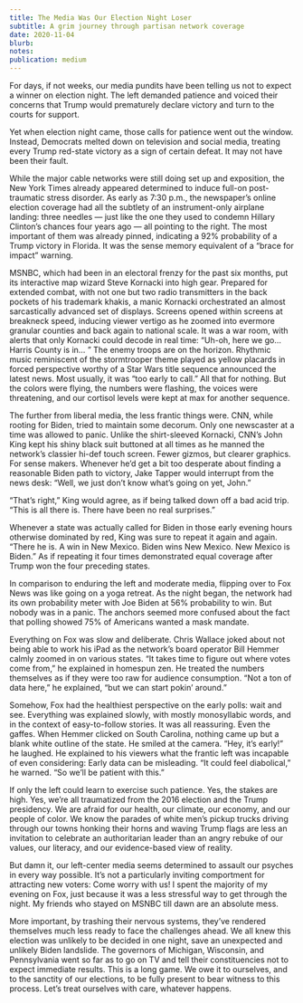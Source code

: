 ```yaml
---
title: The Media Was Our Election Night Loser
subtitle: A grim journey through partisan network coverage
date: 2020-11-04
blurb: 
notes: 
publication: medium
---
```


For days, if not weeks, our media pundits have been telling us not to expect a winner on election night. The left demanded patience and voiced their concerns that Trump would prematurely declare victory and turn to the courts for support.

Yet when election night came, those calls for patience went out the window. Instead, Democrats melted down on television and social media, treating every Trump red-state victory as a sign of certain defeat. It may not have been their fault.

While the major cable networks were still doing set up and exposition, the New York Times already appeared determined to induce full-on post-traumatic stress disorder. As early as 7:30 p.m., the newspaper’s online election coverage had all the subtlety of an instrument-only airplane landing: three needles — just like the one they used to condemn Hillary Clinton’s chances four years ago — all pointing to the right. The most important of them was already pinned, indicating a 92% probability of a Trump victory in Florida. It was the sense memory equivalent of a “brace for impact” warning.

MSNBC, which had been in an electoral frenzy for the past six months, put its interactive map wizard Steve Kornacki into high gear. Prepared for extended combat, with not one but two radio transmitters in the back pockets of his trademark khakis, a manic Kornacki orchestrated an almost sarcastically advanced set of displays. Screens opened within screens at breakneck speed, inducing viewer vertigo as he zoomed into evermore granular counties and back again to national scale. It was a war room, with alerts that only Kornacki could decode in real time: “Uh-oh, here we go… Harris County is in… ” The enemy troops are on the horizon. Rhythmic music reminiscent of the stormtrooper theme played as yellow placards in forced perspective worthy of a Star Wars title sequence announced the latest news. Most usually, it was “too early to call.” All that for nothing. But the colors were flying, the numbers were flashing, the voices were threatening, and our cortisol levels were kept at max for another sequence.

The further from liberal media, the less frantic things were. CNN, while rooting for Biden, tried to maintain some decorum. Only one newscaster at a time was allowed to panic. Unlike the shirt-sleeved Kornacki, CNN’s John King kept his shiny black suit buttoned at all times as he manned the network’s classier hi-def touch screen. Fewer gizmos, but clearer graphics. For sense makers. Whenever he’d get a bit too desperate about finding a reasonable Biden path to victory, Jake Tapper would interrupt from the news desk: “Well, we just don’t know what’s going on yet, John.”

“That’s right,” King would agree, as if being talked down off a bad acid trip. “This is all there is. There have been no real surprises.”

Whenever a state was actually called for Biden in those early evening hours otherwise dominated by red, King was sure to repeat it again and again. “There he is. A win in New Mexico. Biden wins New Mexico. New Mexico is Biden.” As if repeating it four times demonstrated equal coverage after Trump won the four preceding states.

In comparison to enduring the left and moderate media, flipping over to Fox News was like going on a yoga retreat. As the night began, the network had its own probability meter with Joe Biden at 56% probability to win. But nobody was in a panic. The anchors seemed more confused about the fact that polling showed 75% of Americans wanted a mask mandate.

Everything on Fox was slow and deliberate. Chris Wallace joked about not being able to work his iPad as the network’s board operator Bill Hemmer calmly zoomed in on various states. “It takes time to figure out where votes come from,” he explained in homespun zen. He treated the numbers themselves as if they were too raw for audience consumption. “Not a ton of data here,” he explained, “but we can start pokin’ around.”

Somehow, Fox had the healthiest perspective on the early polls: wait and see. Everything was explained slowly, with mostly monosyllabic words, and in the context of easy-to-follow stories. It was all reassuring. Even the gaffes. When Hemmer clicked on South Carolina, nothing came up but a blank white outline of the state. He smiled at the camera. “Hey, it’s early!” he laughed. He explained to his viewers what the frantic left was incapable of even considering: Early data can be misleading. “It could feel diabolical,” he warned. “So we’ll be patient with this.”

If only the left could learn to exercise such patience. Yes, the stakes are high. Yes, we’re all traumatized from the 2016 election and the Trump presidency. We are afraid for our health, our climate, our economy, and our people of color. We know the parades of white men’s pickup trucks driving through our towns honking their horns and waving Trump flags are less an invitation to celebrate an authoritarian leader than an angry rebuke of our values, our literacy, and our evidence-based view of reality.

But damn it, our left-center media seems determined to assault our psyches in every way possible. It’s not a particularly inviting comportment for attracting new voters: Come worry with us! I spent the majority of my evening on Fox, just because it was a less stressful way to get through the night. My friends who stayed on MSNBC till dawn are an absolute mess.

More important, by trashing their nervous systems, they’ve rendered themselves much less ready to face the challenges ahead. We all knew this election was unlikely to be decided in one night, save an unexpected and unlikely Biden landslide. The governors of Michigan, Wisconsin, and Pennsylvania went so far as to go on TV and tell their constituencies not to expect immediate results. This is a long game. We owe it to ourselves, and to the sanctity of our elections, to be fully present to bear witness to this process. Let’s treat ourselves with care, whatever happens.
